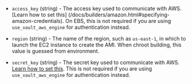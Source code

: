 <!-- Code generated from the comments of the AccessConfig struct in builder/amazon/common/access_config.go; DO NOT EDIT MANUALLY -->

-   `access_key` (string) - The access key used to communicate with AWS. [Learn how  to set this]
    (/docs/builders/amazon.html#specifying-amazon-credentials). On EBS, this
    is not required if you are using `use_vault_aws_engine` for
    authentication instead.
    
-   `region` (string) - The name of the region, such as `us-east-1`, in which
    to launch the EC2 instance to create the AMI.
    When chroot building, this value is guessed from environment.
    
-   `secret_key` (string) - The secret key used to communicate with AWS. [Learn how to set
    this](amazon.html#specifying-amazon-credentials). This is not required
    if you are using `use_vault_aws_engine` for authentication instead.
    